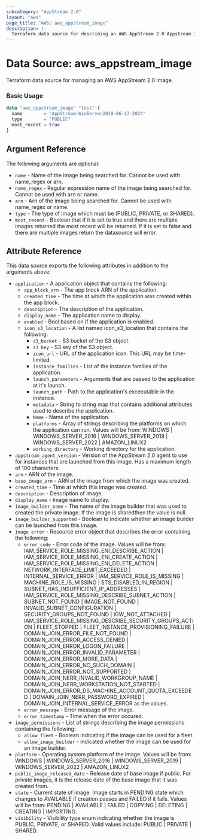 ```yaml
---
subcategory: "AppStream 2.0"
layout: "aws"
page_title: "AWS: aws_appstream_image"
description: |-
  Terraform data source for describing an AWS AppStream 2.0 Appstream Image.
---
```


# Data Source: aws_appstream_image

Terraform data source for managing an AWS AppStream 2.0 Image.

### Basic Usage

```terraform
data "aws_appstream_image" "test" {
  name        = "AppStream-WinServer2019-06-17-2024"
  type        = "PUBLIC"
  most_recent = true
}

```

## Argument Reference

The following arguments are optional:

* `name` - Name of the image being searched for. Cannot be used with name_regex or arn.
* `name_regex` - Regular expression name of the image being searched for. Cannot be used with arn or name.
* `arn` - Arn of the image being searched for. Cannot be used with name_regex or name.
* `type` - The type of image which must be (PUBLIC, PRIVATE, or SHARED).
* `most_recent` - Boolean that if it is set to true and there are multiple images returned the most recent will be returned. If it is set to false and there are multiple images return the datasource will error.

## Attribute Reference

This data source exports the following attributes in addition to the arguments above:

* `application` - A application object that contains the following: 
    * `app_block_arn` - The app block ARN of the application.
    * `created_time` - The time at which the application was created within the app block.
    * `description` - The description of the application.
    * `display_name` - The application name to display.
    * `enabled` - Bool based on if the application is enabled.
  * `icon_s3_location` - A list named icon_s3_location that contains the following:
      * `s3_bucket` - S3 bucket of the S3 object.
      * `s3_key` - S3 key of the S3 object.
    * `icon_url` - URL of the application icon. This URL may be time-limited.
    * `instance_families` - List of the instance families of the application.
    * `launch_parameters` - Arguments that are passed to the application at it's launch.
    * `launch_path` -  Path to the application's excecutable in the instance.
    * `metadata` - String to string map that contains additional attributes used to describe the application.
    * `Name` - Name of the application.
    * `platforms` - Array of strings describing the platforms on which the application can run. 
      Values will be from: WINDOWS | WINDOWS_SERVER_2016 | WINDOWS_SERVER_2019 | WINDOWS_SERVER_2022 | AMAZON_LINUX2
    * `working_directory` - Working directory for the application.
* `appstream_agent_version` - Version of the AppStream 2.0 agent to use for instances that are launched from this image. Has a maximum length of 100 characters.
* `arn` - ARN of the image.
* `base_image_arn` - ARN of the image from which the image was created.
* `created_time` - Time at which this image was created.
* `description` - Description of image.
* `display_name` - Image name to display.
* `image_builder_name` - The name of the image builder that was used to created the private image. If the image is sharedthen the value is null.
* `image_builder_supported` - Boolean to indicate whether an image builder can be launched from this image.
* `image error` - Resource error object that describes the error containing the following:
    * `error_code` - Error code of the image. Values will be from: IAM_SERVICE_ROLE_MISSING_ENI_DESCRIBE_ACTION | IAM_SERVICE_ROLE_MISSING_ENI_CREATE_ACTION | IAM_SERVICE_ROLE_MISSING_ENI_DELETE_ACTION | NETWORK_INTERFACE_LIMIT_EXCEEDED | INTERNAL_SERVICE_ERROR | IAM_SERVICE_ROLE_IS_MISSING | MACHINE_ROLE_IS_MISSING | STS_DISABLED_IN_REGION | SUBNET_HAS_INSUFFICIENT_IP_ADDRESSES | IAM_SERVICE_ROLE_MISSING_DESCRIBE_SUBNET_ACTION | SUBNET_NOT_FOUND | IMAGE_NOT_FOUND | INVALID_SUBNET_CONFIGURATION | SECURITY_GROUPS_NOT_FOUND | IGW_NOT_ATTACHED | IAM_SERVICE_ROLE_MISSING_DESCRIBE_SECURITY_GROUPS_ACTION | FLEET_STOPPED | FLEET_INSTANCE_PROVISIONING_FAILURE | DOMAIN_JOIN_ERROR_FILE_NOT_FOUND | DOMAIN_JOIN_ERROR_ACCESS_DENIED | DOMAIN_JOIN_ERROR_LOGON_FAILURE | DOMAIN_JOIN_ERROR_INVALID_PARAMETER | DOMAIN_JOIN_ERROR_MORE_DATA | DOMAIN_JOIN_ERROR_NO_SUCH_DOMAIN | DOMAIN_JOIN_ERROR_NOT_SUPPORTED | DOMAIN_JOIN_NERR_INVALID_WORKGROUP_NAME | DOMAIN_JOIN_NERR_WORKSTATION_NOT_STARTED | DOMAIN_JOIN_ERROR_DS_MACHINE_ACCOUNT_QUOTA_EXCEEDED | DOMAIN_JOIN_NERR_PASSWORD_EXPIRED | DOMAIN_JOIN_INTERNAL_SERVICE_ERROR as the values.
    * `error_message` - Error message of the image.
    * `error_timestamp` - Time when the error occured.
* `image_permissions` - List of strings describing the image permissions containing the following:
    * `allow_fleet` - Boolean indicating if the image can be used for a fleet.
    * `allow_image_builder` - indicated whether the image can be used for an image builder.
* `platform` - Operating system platform of the image. Values will be from: WINDOWS | WINDOWS_SERVER_2016 | WINDOWS_SERVER_2019 | WINDOWS_SERVER_2022 | AMAZON_LINUX2
* `public_image_released_date` - Release date of base image if public. For private images, it is the release date of the base image that it was created from.
* `state` - Current state of image. Image starts in PENDING state which changes to AVAILABLE if creation passes and FAILED if it fails. Values will be from: PENDING | AVAILABLE | FAILED | COPYING | DELETING | CREATING | IMPORTING.
* `visibility` - Visibility type enum indicating whether the image is PUBLIC, PRIVATE, or SHARED. Valid values include: PUBLIC | PRIVATE | SHARED.

